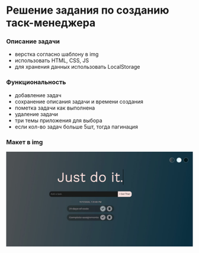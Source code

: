 # Решение задания по созданию таск-менеджера

### Описание задачи
- верстка согласно шаблону в img
- использовать HTML, CSS, JS
- для хранения данных использовать LocalStorage
### Функциональность
- добавление задач
- сохранение описания задачи и времени создания
- пометка задачи как выполнена
- удаление задачи
- три темы приложения для выбора
- если кол-во задач больше 5шт, тогда пагинация
### Макет в img
![макет](https://github.com/NikolayMishaev/Just-do-it/raw/main/layout.jpg)
